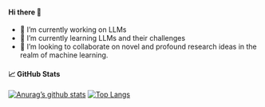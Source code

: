 #### Hi there 👋

- 🔭 I’m currently working on LLMs
- 🌱 I’m currently learning LLMs and their challenges
- 👯 I’m looking to collaborate on novel and profound research ideas in the realm of machine learning.


#### 📈 GitHub Stats 
[![Anurag’s github stats](https://github-readme-stats.vercel.app/api?username=Elktrn)](https://github.com/Elktrn)
[![Top Langs](https://github-readme-stats.vercel.app/api/top-langs/?username=Elktrn&layout=compact)](https://github.com/Elktrn)
